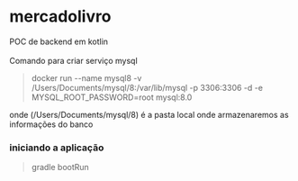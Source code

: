 # mercadolivro
POC de backend em kotlin
<br><br>
Comando para criar serviço mysql
> docker run --name mysql8 -v /Users/Documents/mysql/8:/var/lib/mysql -p 3306:3306 -d -e MYSQL_ROOT_PASSWORD=root mysql:8.0

onde (/Users/Documents/mysql/8) é a pasta local onde armazenaremos as informações do banco

### iniciando a aplicação

> gradle bootRun